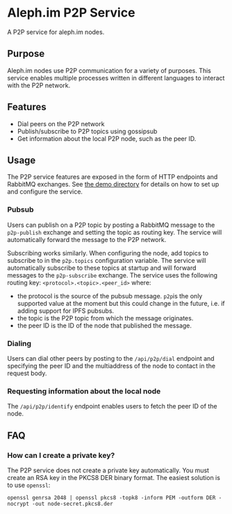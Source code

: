 # Aleph.im P2P Service

A P2P service for aleph.im nodes.

## Purpose

Aleph.im nodes use P2P communication for a variety of purposes. This service enables multiple
processes written in different languages to interact with the P2P network.

## Features

* Dial peers on the P2P network
* Publish/subscribe to P2P topics using gossipsub
* Get information about the local P2P node, such as the peer ID.

## Usage

The P2P service features are exposed in the form of HTTP endpoints and RabbitMQ exchanges.
See [the demo directory](scripts/demo) for details on how to set up and configure the service.

### Pubsub

Users can publish on a P2P topic by posting a RabbitMQ message to the `p2p-publish`
exchange and setting the topic as routing key. The service will automatically forward
the message to the P2P network.

Subscribing works similarly. When configuring the node, add topics to subscribe to
in the `p2p.topics` configuration variable. The service will automatically subscribe
to these topics at startup and will forward messages to the `p2p-subscribe` exchange.
The service uses the following routing key: `<protocol>.<topic>.<peer_id>` where:

* the protocol is the source of the pubsub message. `p2p`is the only supported value at the moment 
  but this could change in the future, i.e. if adding support for IPFS pubsubs.
* the topic is the P2P topic from which the message originates.
* the peer ID is the ID of the node that published the message.

### Dialing

Users can dial other peers by posting to the `/api/p2p/dial` endpoint and specifying
the peer ID and the multiaddress of the node to contact in the request body.

### Requesting information about the local node

The `/api/p2p/identify` endpoint enables users to fetch the peer ID of the node.

## FAQ

### How can I create a private key?

The P2P service does not create a private key automatically.
You must create an RSA key in the PKCS8 DER binary format.
The easiest solution is to use `openssl`:

```shell
openssl genrsa 2048 | openssl pkcs8 -topk8 -inform PEM -outform DER -nocrypt -out node-secret.pkcs8.der
```
